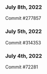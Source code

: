 ### July 8th, 2022

Commit #277857

### July 5th, 2022

Commit #314353


### July 4th, 2022

Commit #72281
